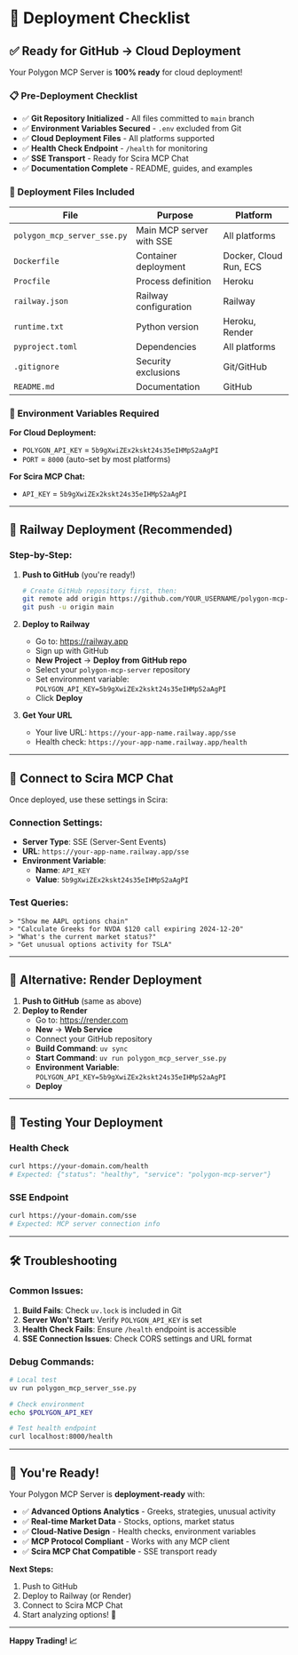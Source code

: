 # 🚀 Deployment Checklist

## ✅ **Ready for GitHub → Cloud Deployment**

Your Polygon MCP Server is **100% ready** for cloud deployment!

### **📋 Pre-Deployment Checklist**

- ✅ **Git Repository Initialized** - All files committed to `main` branch
- ✅ **Environment Variables Secured** - `.env` excluded from Git
- ✅ **Cloud Deployment Files** - All platforms supported
- ✅ **Health Check Endpoint** - `/health` for monitoring
- ✅ **SSE Transport** - Ready for Scira MCP Chat
- ✅ **Documentation Complete** - README, guides, and examples

### **📁 Deployment Files Included**

| File | Purpose | Platform |
|------|---------|----------|
| `polygon_mcp_server_sse.py` | Main MCP server with SSE | All platforms |
| `Dockerfile` | Container deployment | Docker, Cloud Run, ECS |
| `Procfile` | Process definition | Heroku |
| `railway.json` | Railway configuration | Railway |
| `runtime.txt` | Python version | Heroku, Render |
| `pyproject.toml` | Dependencies | All platforms |
| `.gitignore` | Security exclusions | Git/GitHub |
| `README.md` | Documentation | GitHub |

### **🔑 Environment Variables Required**

**For Cloud Deployment:**
- `POLYGON_API_KEY` = `5b9gXwiZEx2kskt24s35eIHMpS2aAgPI`
- `PORT` = `8000` (auto-set by most platforms)

**For Scira MCP Chat:**
- `API_KEY` = `5b9gXwiZEx2kskt24s35eIHMpS2aAgPI`

---

## 🚂 **Railway Deployment (Recommended)**

### **Step-by-Step:**

1. **Push to GitHub** (you're ready!)
   ```bash
   # Create GitHub repository first, then:
   git remote add origin https://github.com/YOUR_USERNAME/polygon-mcp-server.git
   git push -u origin main
   ```

2. **Deploy to Railway**
   - Go to: https://railway.app
   - Sign up with GitHub
   - **New Project** → **Deploy from GitHub repo**
   - Select your `polygon-mcp-server` repository
   - Set environment variable: `POLYGON_API_KEY=5b9gXwiZEx2kskt24s35eIHMpS2aAgPI`
   - Click **Deploy**

3. **Get Your URL**
   - Your live URL: `https://your-app-name.railway.app/sse`
   - Health check: `https://your-app-name.railway.app/health`

---

## 🎯 **Connect to Scira MCP Chat**

Once deployed, use these settings in Scira:

### **Connection Settings:**
- **Server Type**: SSE (Server-Sent Events)
- **URL**: `https://your-app-name.railway.app/sse`
- **Environment Variable**: 
  - **Name**: `API_KEY`
  - **Value**: `5b9gXwiZEx2kskt24s35eIHMpS2aAgPI`

### **Test Queries:**
```
> "Show me AAPL options chain"
> "Calculate Greeks for NVDA $120 call expiring 2024-12-20"
> "What's the current market status?"
> "Get unusual options activity for TSLA"
```

---

## 🌊 **Alternative: Render Deployment**

1. **Push to GitHub** (same as above)
2. **Deploy to Render**
   - Go to: https://render.com
   - **New** → **Web Service**
   - Connect your GitHub repository
   - **Build Command**: `uv sync`
   - **Start Command**: `uv run polygon_mcp_server_sse.py`
   - **Environment Variable**: `POLYGON_API_KEY=5b9gXwiZEx2kskt24s35eIHMpS2aAgPI`
   - **Deploy**

---

## 🧪 **Testing Your Deployment**

### **Health Check**
```bash
curl https://your-domain.com/health
# Expected: {"status": "healthy", "service": "polygon-mcp-server"}
```

### **SSE Endpoint**
```bash
curl https://your-domain.com/sse
# Expected: MCP server connection info
```

---

## 🛠️ **Troubleshooting**

### **Common Issues:**
1. **Build Fails**: Check `uv.lock` is included in Git
2. **Server Won't Start**: Verify `POLYGON_API_KEY` is set
3. **Health Check Fails**: Ensure `/health` endpoint is accessible
4. **SSE Connection Issues**: Check CORS settings and URL format

### **Debug Commands:**
```bash
# Local test
uv run polygon_mcp_server_sse.py

# Check environment
echo $POLYGON_API_KEY

# Test health endpoint
curl localhost:8000/health
```

---

## 🎉 **You're Ready!**

Your Polygon MCP Server is **deployment-ready** with:

- ✅ **Advanced Options Analytics** - Greeks, strategies, unusual activity
- ✅ **Real-time Market Data** - Stocks, options, market status
- ✅ **Cloud-Native Design** - Health checks, environment variables
- ✅ **MCP Protocol Compliant** - Works with any MCP client
- ✅ **Scira MCP Chat Compatible** - SSE transport ready

**Next Steps:**
1. Push to GitHub
2. Deploy to Railway (or Render)
3. Connect to Scira MCP Chat
4. Start analyzing options! 🚀

---

**Happy Trading! 📈** 